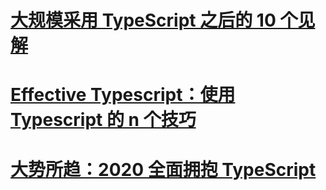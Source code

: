 # [大规模采用 TypeScript 之后的 10 个见解](https://mp.weixin.qq.com/s/nWhdJm2jaSqvm2S0f5i0Eg)

# [Effective Typescript：使用 Typescript 的 n 个技巧](https://zhuanlan.zhihu.com/p/104311029)

# [大势所趋：2020 全面拥抱 TypeScript](https://juejin.cn/post/6844904086832152584)
